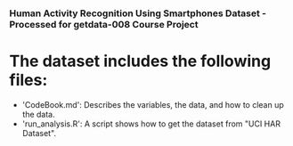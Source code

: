 ### Human Activity Recognition Using Smartphones Dataset - Processed for getdata-008 Course Project

The dataset includes the following files:
=========================================
- 'CodeBook.md': Describes the variables, the data, and how to clean up the data.
- 'run_analysis.R': A script shows how to get the dataset from "UCI HAR Dataset".
